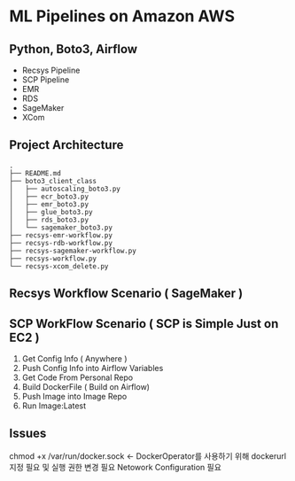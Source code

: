 # ML Pipelines on Amazon AWS


## Python, Boto3, Airflow

- Recsys Pipeline
- SCP Pipeline
- EMR
- RDS
- SageMaker
- XCom

## Project Architecture
```
.
├── README.md
├── boto3_client_class
│   ├── autoscaling_boto3.py
│   ├── ecr_boto3.py
│   ├── emr_boto3.py
│   ├── glue_boto3.py
│   ├── rds_boto3.py
│   └── sagemaker_boto3.py
├── recsys-emr-workflow.py
├── recsys-rdb-workflow.py
├── recsys-sagemaker-workflow.py
├── recsys-workflow.py
└── recsys-xcom_delete.py
```

## Recsys Workflow Scenario ( SageMaker )
## SCP WorkFlow Scenario ( SCP is Simple Just on EC2 )
1. Get Config Info ( Anywhere )
2. Push Config Info into Airflow Variables 
3. Get Code From Personal Repo
4. Build DockerFile ( Build on Airflow)
5. Push Image into Image Repo
6. Run Image:Latest

## Issues
chmod +x /var/run/docker.sock <- DockerOperator를 사용하기 위해 dockerurl 지정 필요 및 실행 권한 변경 필요
Netowork Configuration 필요
